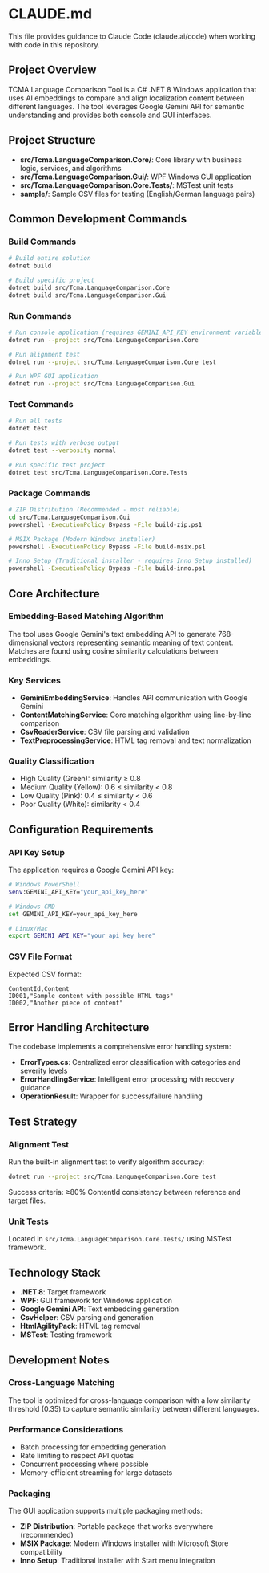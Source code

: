 # CLAUDE.md

This file provides guidance to Claude Code (claude.ai/code) when working with code in this repository.

## Project Overview

TCMA Language Comparison Tool is a C# .NET 8 Windows application that uses AI embeddings to compare and align localization content between different languages. The tool leverages Google Gemini API for semantic understanding and provides both console and GUI interfaces.

## Project Structure

- **src/Tcma.LanguageComparison.Core/**: Core library with business logic, services, and algorithms
- **src/Tcma.LanguageComparison.Gui/**: WPF Windows GUI application
- **src/Tcma.LanguageComparison.Core.Tests/**: MSTest unit tests
- **sample/**: Sample CSV files for testing (English/German language pairs)

## Common Development Commands

### Build Commands
```bash
# Build entire solution
dotnet build

# Build specific project
dotnet build src/Tcma.LanguageComparison.Core
dotnet build src/Tcma.LanguageComparison.Gui
```

### Run Commands
```bash
# Run console application (requires GEMINI_API_KEY environment variable)
dotnet run --project src/Tcma.LanguageComparison.Core

# Run alignment test
dotnet run --project src/Tcma.LanguageComparison.Core test

# Run WPF GUI application
dotnet run --project src/Tcma.LanguageComparison.Gui
```

### Test Commands
```bash
# Run all tests
dotnet test

# Run tests with verbose output
dotnet test --verbosity normal

# Run specific test project
dotnet test src/Tcma.LanguageComparison.Core.Tests
```

### Package Commands
```bash
# ZIP Distribution (Recommended - most reliable)
cd src/Tcma.LanguageComparison.Gui
powershell -ExecutionPolicy Bypass -File build-zip.ps1

# MSIX Package (Modern Windows installer)
powershell -ExecutionPolicy Bypass -File build-msix.ps1

# Inno Setup (Traditional installer - requires Inno Setup installed)
powershell -ExecutionPolicy Bypass -File build-inno.ps1
```

## Core Architecture

### Embedding-Based Matching Algorithm
The tool uses Google Gemini's text embedding API to generate 768-dimensional vectors representing semantic meaning of text content. Matches are found using cosine similarity calculations between embeddings.

### Key Services
- **GeminiEmbeddingService**: Handles API communication with Google Gemini
- **ContentMatchingService**: Core matching algorithm using line-by-line comparison
- **CsvReaderService**: CSV file parsing and validation
- **TextPreprocessingService**: HTML tag removal and text normalization

### Quality Classification
- High Quality (Green): similarity ≥ 0.8
- Medium Quality (Yellow): 0.6 ≤ similarity < 0.8  
- Low Quality (Pink): 0.4 ≤ similarity < 0.6
- Poor Quality (White): similarity < 0.4

## Configuration Requirements

### API Key Setup
The application requires a Google Gemini API key:
```bash
# Windows PowerShell
$env:GEMINI_API_KEY="your_api_key_here"

# Windows CMD
set GEMINI_API_KEY=your_api_key_here

# Linux/Mac
export GEMINI_API_KEY="your_api_key_here"
```

### CSV File Format
Expected CSV format:
```csv
ContentId,Content
ID001,"Sample content with possible HTML tags"
ID002,"Another piece of content"
```

## Error Handling Architecture

The codebase implements a comprehensive error handling system:
- **ErrorTypes.cs**: Centralized error classification with categories and severity levels
- **ErrorHandlingService**: Intelligent error processing with recovery guidance
- **OperationResult<T>**: Wrapper for success/failure handling

## Test Strategy

### Alignment Test
Run the built-in alignment test to verify algorithm accuracy:
```bash
dotnet run --project src/Tcma.LanguageComparison.Core test
```
Success criteria: ≥80% ContentId consistency between reference and target files.

### Unit Tests
Located in `src/Tcma.LanguageComparison.Core.Tests/` using MSTest framework.

## Technology Stack

- **.NET 8**: Target framework
- **WPF**: GUI framework for Windows application
- **Google Gemini API**: Text embedding generation
- **CsvHelper**: CSV parsing and generation
- **HtmlAgilityPack**: HTML tag removal
- **MSTest**: Testing framework

## Development Notes

### Cross-Language Matching
The tool is optimized for cross-language comparison with a low similarity threshold (0.35) to capture semantic similarity between different languages.

### Performance Considerations
- Batch processing for embedding generation
- Rate limiting to respect API quotas
- Concurrent processing where possible
- Memory-efficient streaming for large datasets

### Packaging
The GUI application supports multiple packaging methods:
- **ZIP Distribution**: Portable package that works everywhere (recommended)
- **MSIX Package**: Modern Windows installer with Microsoft Store compatibility
- **Inno Setup**: Traditional installer with Start menu integration